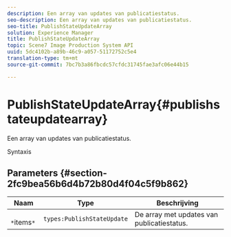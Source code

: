 ```yaml
---
description: Een array van updates van publicatiestatus.
seo-description: Een array van updates van publicatiestatus.
seo-title: PublishStateUpdateArray
solution: Experience Manager
title: PublishStateUpdateArray
topic: Scene7 Image Production System API
uuid: 5dc4102b-a89b-46c9-a057-51172752c5e4
translation-type: tm+mt
source-git-commit: 7bc7b3a86fbcdc57cfdc31745fae3afc06e44b15

---
```



# PublishStateUpdateArray{#publishstateupdatearray}

Een array van updates van publicatiestatus.

Syntaxis

## Parameters {#section-2fc9bea56b6d4b72b80d4f04c5f9b862}

| Naam | Type | Beschrijving |
|---|---|---|
| ` *`items`*` | `types:PublishStateUpdate` | De array met updates van publicatiestatus. |


